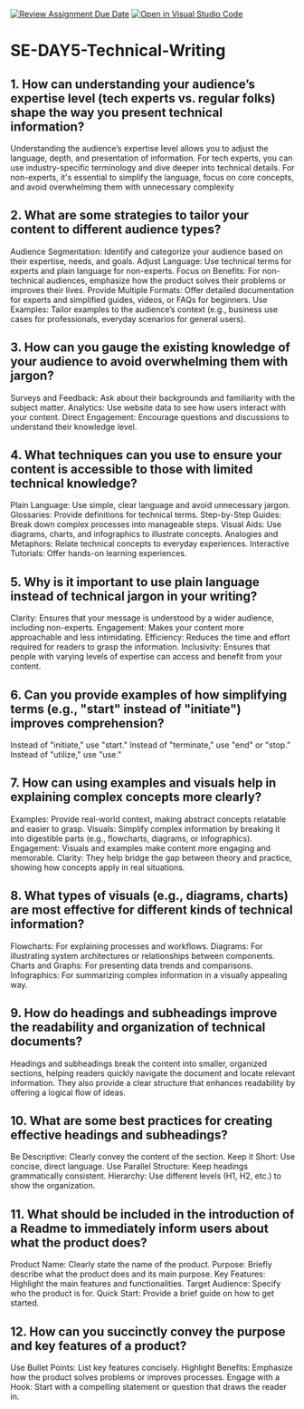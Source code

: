 [![Review Assignment Due Date](https://classroom.github.com/assets/deadline-readme-button-22041afd0340ce965d47ae6ef1cefeee28c7c493a6346c4f15d667ab976d596c.svg)](https://classroom.github.com/a/zsAR-pyY)
[![Open in Visual Studio Code](https://classroom.github.com/assets/open-in-vscode-2e0aaae1b6195c2367325f4f02e2d04e9abb55f0b24a779b69b11b9e10269abc.svg)](https://classroom.github.com/online_ide?assignment_repo_id=18709087&assignment_repo_type=AssignmentRepo)
# SE-DAY5-Technical-Writing
## 1. How can understanding your audience’s expertise level (tech experts vs. regular folks) shape the way you present technical information?
Understanding the audience’s expertise level allows you to adjust the language, depth, and presentation of information. For tech experts, you can use industry-specific terminology and dive deeper into technical details. For non-experts, it's essential to simplify the language, focus on core concepts, and avoid overwhelming them with unnecessary complexity

## 2. What are some strategies to tailor your content to different audience types?
Audience Segmentation: Identify and categorize your audience based on their expertise, needs, and goals.
Adjust Language: Use technical terms for experts and plain language for non-experts.
Focus on Benefits: For non-technical audiences, emphasize how the product solves their problems or improves their lives.
Provide Multiple Formats: Offer detailed documentation for experts and simplified guides, videos, or FAQs for beginners.
Use Examples: Tailor examples to the audience’s context (e.g., business use cases for professionals, everyday scenarios for general users).

## 3. How can you gauge the existing knowledge of your audience to avoid overwhelming them with jargon?
Surveys and Feedback: Ask about their backgrounds and familiarity with the subject matter.
Analytics: Use website data to see how users interact with your content.
Direct Engagement: Encourage questions and discussions to understand their knowledge level.
## 4. What techniques can you use to ensure your content is accessible to those with limited technical knowledge?
Plain Language: Use simple, clear language and avoid unnecessary jargon.
Glossaries: Provide definitions for technical terms.
Step-by-Step Guides: Break down complex processes into manageable steps.
Visual Aids: Use diagrams, charts, and infographics to illustrate concepts.
Analogies and Metaphors: Relate technical concepts to everyday experiences.
Interactive Tutorials: Offer hands-on learning experiences.

## 5. Why is it important to use plain language instead of technical jargon in your writing?
Clarity: Ensures that your message is understood by a wider audience, including non-experts.
Engagement: Makes your content more approachable and less intimidating.
Efficiency: Reduces the time and effort required for readers to grasp the information.
Inclusivity: Ensures that people with varying levels of expertise can access and benefit from your content.

## 6. Can you provide examples of how simplifying terms (e.g., "start" instead of "initiate") improves comprehension?
Instead of "initiate," use "start."
Instead of "terminate," use "end" or "stop."
Instead of "utilize," use "use."
## 7. How can using examples and visuals help in explaining complex concepts more clearly?
Examples: Provide real-world context, making abstract concepts relatable and easier to grasp.
Visuals: Simplify complex information by breaking it into digestible parts (e.g., flowcharts, diagrams, or infographics).
Engagement: Visuals and examples make content more engaging and memorable.
Clarity: They help bridge the gap between theory and practice, showing how concepts apply in real situations.

## 8. What types of visuals (e.g., diagrams, charts) are most effective for different kinds of technical information?
Flowcharts: For explaining processes and workflows.
Diagrams: For illustrating system architectures or relationships between components.
Charts and Graphs: For presenting data trends and comparisons.
Infographics: For summarizing complex information in a visually appealing way.

## 9. How do headings and subheadings improve the readability and organization of technical documents?
Headings and subheadings break the content into smaller, organized sections, helping readers quickly navigate the document and locate relevant information. They also provide a clear structure that enhances readability by offering a logical flow of ideas.

## 10. What are some best practices for creating effective headings and subheadings?
Be Descriptive: Clearly convey the content of the section.
Keep it Short: Use concise, direct language.
Use Parallel Structure: Keep headings grammatically consistent.
Hierarchy: Use different levels (H1, H2, etc.) to show the organization.

## 11. What should be included in the introduction of a Readme to immediately inform users about what the product does?
Product Name: Clearly state the name of the product.
Purpose: Briefly describe what the product does and its main purpose.
Key Features: Highlight the main features and functionalities.
Target Audience: Specify who the product is for.
Quick Start: Provide a brief guide on how to get started.

## 12. How can you succinctly convey the purpose and key features of a product?
Use Bullet Points: List key features concisely.
Highlight Benefits: Emphasize how the product solves problems or improves processes.
Engage with a Hook: Start with a compelling statement or question that draws the reader in.
